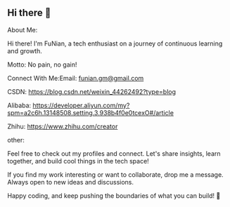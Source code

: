 ## Hi there 👋

About Me:

Hi there! I'm FuNian, a tech enthusiast on a journey of continuous learning and growth.

Motto: No pain, no gain!

Connect With Me:Email: funian.gm@gmail.com

CSDN: https://blog.csdn.net/weixin_44262492?type=blog

Alibaba: https://developer.aliyun.com/my?spm=a2c6h.13148508.setting.3.938b4f0e0tcexO#/article

Zhihu: https://www.zhihu.com/creator


other:

Feel free to check out my profiles and connect. Let's share insights, learn together, and build cool things in the tech space!

If you find my work interesting or want to collaborate, drop me a message. Always open to new ideas and discussions.

Happy coding, and keep pushing the boundaries of what you can build! 🚀
